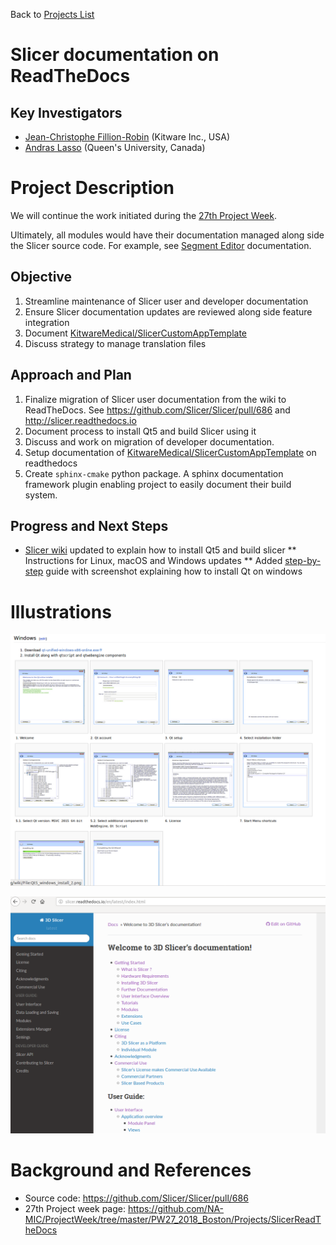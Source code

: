 Back to [Projects List](../../README.md#ProjectsList)

# Slicer documentation on ReadTheDocs

## Key Investigators

- [Jean-Christophe Fillion-Robin](https://www.kitware.com/jean-christophe-fillion-robin/) (Kitware Inc., USA)
- [Andras Lasso](http://perk.cs.queensu.ca/users/lasso) (Queen's University, Canada)

# Project Description

We will continue the work initiated during the [27th Project Week](https://github.com/NA-MIC/ProjectWeek/tree/master/PW27_2018_Boston/Projects/SlicerReadTheDocs).

Ultimately, all modules would have their documentation managed along side the Slicer source code. For example, see [Segment Editor](http://slicer.readthedocs.io/en/latest/user_guide/module_segmenteditor.html) documentation.

## Objective

1. Streamline maintenance of Slicer user and developer documentation
1. Ensure Slicer documentation updates are reviewed along side feature integration
1. Document [KitwareMedical/SlicerCustomAppTemplate](https://github.com/KitwareMedical/SlicerCustomAppTemplate)
1. Discuss strategy to manage translation files

<!-- Add a short paragraph describing the project. -->

## Approach and Plan

1. Finalize migration of Slicer user documentation from the wiki to ReadTheDocs. See https://github.com/Slicer/Slicer/pull/686 and http://slicer.readthedocs.io
2. Document process to install Qt5 and build Slicer using it
2. Discuss and work on migration of developer documentation.
3. Setup documentation of [KitwareMedical/SlicerCustomAppTemplate](https://github.com/KitwareMedical/SlicerCustomAppTemplate) on readthedocs
4. Create `sphinx-cmake` python package. A sphinx documentation framework plugin enabling project to easily document their build system. 

## Progress and Next Steps

* [Slicer wiki](https://www.slicer.org/wiki/Documentation/Nightly/Developers/Build_Instructions) updated to explain how to install Qt5 and build slicer
** Instructions for Linux, macOS and Windows updates
** Added [step-by-step](https://www.slicer.org/wiki/Documentation/Nightly/Developers/Build_Instructions/Prerequisites/Qt5) guide with screenshot explaining how to install Qt on windows
<!--Describe progress and next steps in a few bullet points as you are making progress.-->

# Illustrations

![](qt5-windows-install-step-by-step.png)

![](Slicer-readthedocs.png)
<!--Add pictures and links to videos that demonstrate what has been accomplished.-->

<!--![Description of picture](Example2.jpg)-->

<!--![Some more images](Example2.jpg)-->

# Background and References

<!--Use this space for information that may help people better understand your project, like links to papers, source code, or data.-->

- Source code: https://github.com/Slicer/Slicer/pull/686
- 27th Project week page: https://github.com/NA-MIC/ProjectWeek/tree/master/PW27_2018_Boston/Projects/SlicerReadTheDocs
